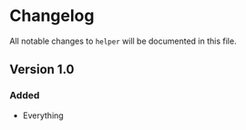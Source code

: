 # Changelog

All notable changes to `helper` will be documented in this file.

## Version 1.0

### Added
- Everything
